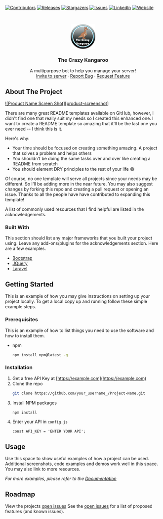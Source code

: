 [![Contributors][contributors-shield]][contributors-url]
[![Releases][releases-shield]][releases-url]
[![Stargazers][stars-shield]][stars-url]
[![Issues][issues-shield]][issues-url]
[![LinkedIn][linkedin-shield]][linkedin-url]
[![Website][website-shield]][website-url]



<!-- LOGO -->
<br />
<p align="center">
  <a href="https://github.com/MartijnJStans/TheCrazyKangaroo">
    <img src="images/logo.png" alt="Logo" width="80" height="80">
  </a>

  <h3 align="center">The Crazy Kangaroo</h3>

  <p align="center">
	A multipurpose bot to help you manage your server!
    <br />
    <!-- <a href="https://github.com/MartijnJStans/TheCrazyKangaroo"><strong>Explore the docs »</strong></a> 
    <br />
    <br />-->
    <a href="https://thecrazykangaroo.xyz/invite">Invite to server</a>
    ·
    <a href="https://github.com/MartijnJStans/TheCrazyKangaroo/issues/new?assignees=MartijnJStans&labels=&template=bug_report.md&title=">Report Bug</a>
    ·
    <a href="https://github.com/MartijnJStans/TheCrazyKangaroo/issues/new?assignees=MartijnJStans&labels=&template=feature_request.md&title=">Request Feature</a>
  </p>
</p>



<!-- TABLE OF CONTENTS -->
<!--<details open="open">
  <summary>Table of Contents</summary>
  <ol>
    <li>
      <a href="#about-the-project">About The Project</a>
      <ul>
        <li><a href="#built-with">Built With</a></li>
      </ul>
    </li>
    <li>
      <a href="#getting-started">Getting Started</a>
      <ul>
        <li><a href="#prerequisites">Prerequisites</a></li>
        <li><a href="#installation">Installation</a></li>
      </ul>
    </li>
    <li><a href="#usage">Usage</a></li>
    <li><a href="#roadmap">Roadmap</a></li>
    <li><a href="#contributing">Contributing</a></li>
    <li><a href="#license">License</a></li>
    <li><a href="#contact">Contact</a></li>
    <li><a href="#acknowledgements">Acknowledgements</a></li>
  </ol>
</details>-->



<!-- ABOUT THE PROJECT -->
## About The Project

[![Product Name Screen Shot][product-screenshot]](https://example.com)

There are many great README templates available on GitHub, however, I didn't find one that really suit my needs so I created this enhanced one. I want to create a README template so amazing that it'll be the last one you ever need -- I think this is it.

Here's why:
* Your time should be focused on creating something amazing. A project that solves a problem and helps others
* You shouldn't be doing the same tasks over and over like creating a README from scratch
* You should element DRY principles to the rest of your life :smile:

Of course, no one template will serve all projects since your needs may be different. So I'll be adding more in the near future. You may also suggest changes by forking this repo and creating a pull request or opening an issue. Thanks to all the people have have contributed to expanding this template!

A list of commonly used resources that I find helpful are listed in the acknowledgements.

### Built With

This section should list any major frameworks that you built your project using. Leave any add-ons/plugins for the acknowledgements section. Here are a few examples.
* [Bootstrap](https://getbootstrap.com)
* [JQuery](https://jquery.com)
* [Laravel](https://laravel.com)



<!-- GETTING STARTED -->
## Getting Started

This is an example of how you may give instructions on setting up your project locally.
To get a local copy up and running follow these simple example steps.

### Prerequisites

This is an example of how to list things you need to use the software and how to install them.
* npm
  ```sh
  npm install npm@latest -g
  ```

### Installation

1. Get a free API Key at [https://example.com](https://example.com)
2. Clone the repo
   ```sh
   git clone https://github.com/your_username_/Project-Name.git
   ```
3. Install NPM packages
   ```sh
   npm install
   ```
4. Enter your API in `config.js`
   ```JS
   const API_KEY = 'ENTER YOUR API';
   ```



<!-- USAGE EXAMPLES -->
## Usage

Use this space to show useful examples of how a project can be used. Additional screenshots, code examples and demos work well in this space. You may also link to more resources.

_For more examples, please refer to the [Documentation](https://example.com)_



<!-- ROADMAP -->
## Roadmap
View the projects [open issues](https://github.com/MartijnJStans/TheCrazyKangaroo/projects)
See the [open issues](https://github.com/MartijnJStans/TheCrazyKangaroo/issues) for a list of proposed features (and known issues).



<!-- MARKDOWN LINKS & IMAGES -->
<!-- https://www.markdownguide.org/basic-syntax/#reference-style-links -->
[contributors-shield]: https://img.shields.io/github/contributors/MartijnJStans/TheCrazyKangaroo.svg?style=for-the-badge
[contributors-url]: https://github.com/MartijnJStans/TheCrazyKangaroo/graphs/contributors
[stars-shield]: https://img.shields.io/github/stars/MartijnJStans/TheCrazyKangaroo.svg?style=for-the-badge
[stars-url]: https://github.com/MartijnJStans/TheCrazyKangaroo/stargazers
[releases-shield]: https://img.shields.io/github/v/release/MartijnJStans/TheCrazyKangaroo?logo=discord&style=for-the-badge
[releases-url]: https://github.com/MartijnJStans/TheCrazyKangaroo/releases
[issues-shield]: https://img.shields.io/github/issues/MartijnJStans/TheCrazyKangaroo.svg?style=for-the-badge
[issues-url]: https://github.com/MartijnJStans/TheCrazyKangaroo/issues
[website-shield]: https://img.shields.io/website?down_color=lightgrey&down_message=Offline&style=for-the-badge&up_color=green&up_message=Online&url=https%3A%2F%2Fthecraztkangaroo.xyz
[website-url]: https://thecrazykangaroo.xyz
[linkedin-shield]: https://img.shields.io/badge/-LinkedIn-black.svg?style=for-the-badge&logo=linkedin&colorB=555
[linkedin-url]: https://www.linkedin.com/in/martijn-stans-6ab443200/
[logo]: images/logo.png
